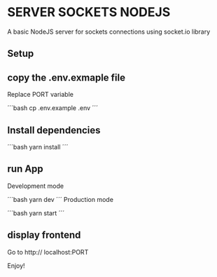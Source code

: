 # SERVER SOCKETS NODEJS

A basic NodeJS server for sockets connections using socket.io library

## Setup

## copy the .env.exmaple file

Replace PORT variable

´´´bash
cp .env.example .env
´´´

## Install dependencies

´´´bash
yarn install
´´´

## run App

Development mode

´´´bash
yarn dev
´´´
Production mode

´´´bash
yarn start
´´´

## display frontend

Go to http:// localhost:PORT

Enjoy!
